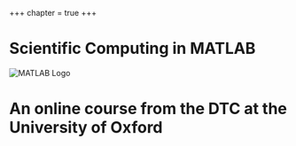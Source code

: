 +++
chapter = true
+++

# Scientific Computing in MATLAB

![MATLAB Logo](/ScientificComputingInMatlab/logos/matlab_logo.png?classes=matlab-logo)

# An online course from the DTC at the University of Oxford
